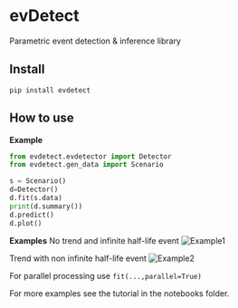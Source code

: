 # evDetect
Parametric event detection & inference library

## Install

```
pip install evdetect
```

## How to use

**Example**

```python
from evdetect.evdetector import Detector
from evdetect.gen_data import Scenario

s = Scenario()
d=Detector()
d.fit(s.data)
print(d.summary())
d.predict()
d.plot()
```

**Examples**
No trend and infinite half-life event
![Example1](figures/plot_1.png)

Trend with non infinite half-life event
![Example2](figures/plot_2.png)

For parallel processing use `fit(...,parallel=True)`

For more examples see the tutorial in the notebooks folder.